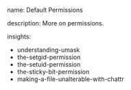 name: Default Permissions

description: More on permissions.

insights:
  - understanding-umask
  - the-setgid-permission
  - the-setuid-permission
  - the-sticky-bit-permission
  - making-a-file-unalterable-with-chattr